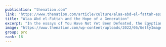 ```yaml
---
publication: "thenation.com"
link: "https://www.thenation.com/article/culture/alaa-abd-el-fattah-essays/"
title: "Alaa Abd el-Fattah and the Hope of a Generation"
excerpt: "In the essays of You Have Not Yet Been Defeated, the Egyptian activist and blogger reminds us that democracy flourishes and falters at the interstices, the in-between spaces, and the squares where rev"
image: "https://www.thenation.com/wp-content/uploads/2022/06/GettyImages-1147419612.jpg"
group: pro
rank: 16
---
```

